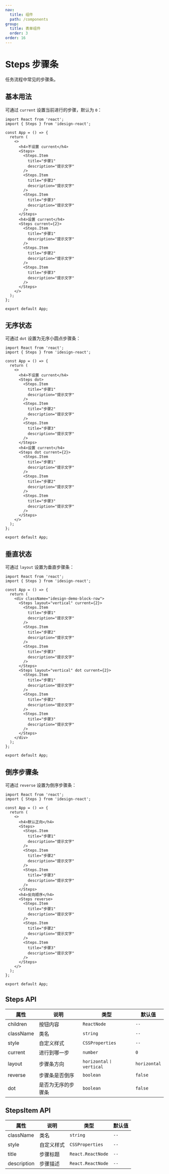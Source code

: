 ```yaml
---
nav:
  title: 组件
  path: /components
group:
  title: 表单组件
  order: 3
order: 16
---
```


# Steps 步骤条

任务流程中常见的步骤条。

## 基本用法

可通过 `current` 设置当前进行的步骤，默认为 `0`：

```tsx
import React from 'react';
import { Steps } from 'idesign-react';

const App = () => {
  return (
    <>
      <h4>不设置 current</h4>
      <Steps>
        <Steps.Item
          title="步骤1"
          description="提示文字"
        />
        <Steps.Item
          title="步骤2"
          description="提示文字"
        />
        <Steps.Item
          title="步骤3"
          description="提示文字"
        />
      </Steps>
      <h4>设置 current</h4>
      <Steps current={2}>
        <Steps.Item
          title="步骤1"
          description="提示文字"
        />
        <Steps.Item
          title="步骤2"
          description="提示文字"
        />
        <Steps.Item
          title="步骤3"
          description="提示文字"
        />
      </Steps>
    </>
  );
};

export default App;
```

## 无序状态

可通过 `dot` 设置为无序小圆点步骤条：

```tsx
import React from 'react';
import { Steps } from 'idesign-react';

const App = () => {
  return (
    <>
      <h4>不设置 current</h4>
      <Steps dot>
        <Steps.Item
          title="步骤1"
          description="提示文字"
        />
        <Steps.Item
          title="步骤2"
          description="提示文字"
        />
        <Steps.Item
          title="步骤3"
          description="提示文字"
        />
      </Steps>
      <h4>设置 current</h4>
      <Steps dot current={2}>
        <Steps.Item
          title="步骤1"
          description="提示文字"
        />
        <Steps.Item
          title="步骤2"
          description="提示文字"
        />
        <Steps.Item
          title="步骤3"
          description="提示文字"
        />
      </Steps>
    </>
  );
};

export default App;
```

## 垂直状态

可通过 `layout` 设置为垂直步骤条：

```tsx
import React from 'react';
import { Steps } from 'idesign-react';

const App = () => {
  return (
    <div className="idesign-demo-block-row">
      <Steps layout="vertical" current={2}>
        <Steps.Item
          title="步骤1"
          description="提示文字"
        />
        <Steps.Item
          title="步骤2"
          description="提示文字"
        />
        <Steps.Item
          title="步骤3"
          description="提示文字"
        />
      </Steps>
      <Steps layout="vertical" dot current={2}>
        <Steps.Item
          title="步骤1"
          description="提示文字"
        />
        <Steps.Item
          title="步骤2"
          description="提示文字"
        />
        <Steps.Item
          title="步骤3"
          description="提示文字"
        />
      </Steps>
    </div>
  );
};

export default App;
```

## 倒序步骤条

可通过 `reverse` 设置为倒序步骤条：

```tsx
import React from 'react';
import { Steps } from 'idesign-react';

const App = () => {
  return (
    <>
      <h4>默认正向</h4>
      <Steps>
        <Steps.Item
          title="步骤1"
          description="提示文字"
        />
        <Steps.Item
          title="步骤2"
          description="提示文字"
        />
        <Steps.Item
          title="步骤3"
          description="提示文字"
        />
      </Steps>
      <h4>反向顺序</h4>
      <Steps reverse>
        <Steps.Item
          title="步骤1"
          description="提示文字"
        />
        <Steps.Item
          title="步骤2"
          description="提示文字"
        />
        <Steps.Item
          title="步骤3"
          description="提示文字"
        />
      </Steps>
    </>
  );
};

export default App;
```

## Steps API

| 属性      | 说明               | 类型                   | 默认值       |
| --------- | ------------------ | ---------------------- | ------------ |
| children  | 按钮内容           | `ReactNode`            | `--`           |
| className | 类名               | `string`               | `--`           |
| style     | 自定义样式         | `CSSProperties`        | `--`           |
| current   | 进行到哪一步       | `number`               | `0`          |
| layout    | 步骤条方向         | `horizontal〡vertical` | `horizontal` |
| reverse   | 步骤条是否倒序     | `boolean`              | `false`      |
| dot       | 是否为无序的步骤条 | `boolean`              | `false`      |

## StepsItem API

| 属性        | 说明               | 类型              | 默认值  |
| ----------- | ------------------ | ----------------- | ------- |
| className   | 类名               | `string`          | `--`      |
| style       | 自定义样式         | `CSSProperties`   | `--`      |
| title       | 步骤标题           | `React.ReactNode` | `--`    |
| description | 步骤描述           | `React.ReactNode` | `--`    |
